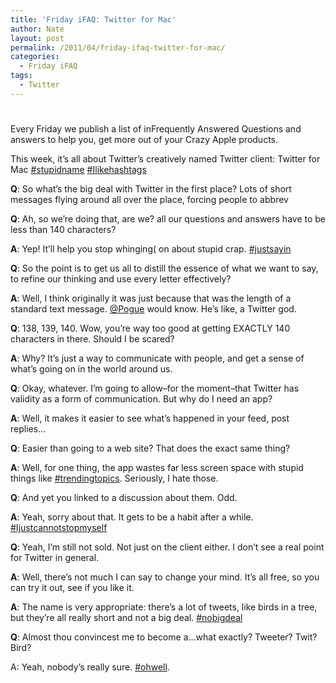 ```yaml
---
title: 'Friday iFAQ: Twitter for Mac'
author: Nate
layout: post
permalink: /2011/04/friday-ifaq-twitter-for-mac/
categories:
  - Friday iFAQ
tags:
  - Twitter
---
```

# 

Every Friday we publish a list of inFrequently Answered Questions and answers to help you, get more out of your Crazy Apple products. 

This week, it’s all about Twitter’s creatively named Twitter client: Twitter for Mac [#stupidname][1] [#Ilikehashtags][2]

 [1]: http://twitter.com/#!/search/#stupidname
 [2]: http://twitter.com/#!/search/Ilikehashtags

**Q**: So what’s the big deal with Twitter in the first place? Lots of short messages flying around all over the place, forcing people to abbrev

**Q**: Ah, so we’re doing that, are we? all our questions and answers have to be less than 140 characters?

**A**: Yep! It’ll help you stop whinging( on about stupid crap. [#justsayin][3] 

 [3]: http://twitter.com/#!/search/#justsayin

**Q**: So the point is to get us all to distill the essence of what we want to say, to refine our thinking and use every letter effectively?

**A**: Well, I think originally it was just because that was the length of a standard text message. [@Pogue][4] would know. He’s like, a Twitter god.

 [4]: http://twitter.com/Pogue

**Q**: 138, 139, 140. Wow, you’re way too good at getting EXACTLY 140 characters in there. Should I be scared?

**A**: Why? It’s just a way to communicate with people, and get a sense of what’s going on in the world around us.

**Q**: Okay, whatever. I’m going to allow–for the moment–that Twitter has validity as a form of communication. But why do I need an app?

**A**: Well, it makes it easier to see what’s happened in your feed, post replies…

**Q**: Easier than going to a web site? That does the exact same thing?

**A**: Well, for one thing, the app wastes far less screen space with stupid things like [#trendingtopics][5]. Seriously, I hate those.

 [5]: http://twitter.com/#!/search/#trendingtopics

**Q**: And yet you linked to a discussion about them. Odd. 

**A**: Yeah, sorry about that. It gets to be a habit after a while. [#Ijustcannotstopmyself][6]

 [6]: http://twitter.com/#!/search/#Ijustcannotstopmyself

**Q**: Yeah, I’m still not sold. Not just on the client either. I don’t see a real point for Twitter in general.

**A**: Well, there’s not much I can say to change your mind. It’s all free, so you can try it out, see if you like it. 

**A**: The name is very appropriate: there’s a lot of tweets, like birds in a tree, but they’re all really short and not a big deal. [#nobigdeal][7]

 [7]: http://twitter.com/#!/search/#nobigdeal

**Q**: Almost thou convincest me to become a…what exactly? Tweeter? Twit? Bird?

A: Yeah, nobody’s really sure. [#ohwell][8].

 [8]: http://twitter.com/#!/search/#ohwell